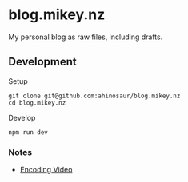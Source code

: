 # blog.mikey.nz

My personal blog as raw files, including drafts.

## Development

Setup

```shell
git clone git@github.com:ahinosaur/blog.mikey.nz
cd blog.mikey.nz
```

Develop

```shell
npm run dev
```

### Notes

- [Encoding Video](https://gist.github.com/Vestride/278e13915894821e1d6f)
